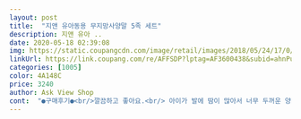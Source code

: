 ```yaml
---
layout: post 
title:  "지앤 유아동용 무지망사양말 5족 세트" 
description: 지앤 유아 ..
date: 2020-05-18 02:39:08 
img: https://static.coupangcdn.com/image/retail/images/2018/05/24/17/0/becc04cc-bee8-4caa-8b84-cf0fe0162cdc.jpg 
linkUrl: https://link.coupang.com/re/AFFSDP?lptag=AF3600438&subid=ahnPublicAsk&pageKey=94663374&itemId=292779756&vendorItemId=3719650829&traceid=V0-113-405d4bbd8ac7d5ff 
categories: [1005] 
color: 4A148C 
price: 3240 
author: Ask View Shop 
cont:  "●구매후기●<br/>깔끔하고 좋아요.<br/> 아이가 발에 땀이 많아서 너무 두꺼운 양말 보다는 겨울에도 이 양말을 신기는 편입니다.<br/><br/>다 괜찮은데 블랙색상이 한켤레만와서 아쉬워요.<br/> 다른건 소재도 가격도 배송도 마음에 들어요^^<br/>싼 가격, 빠른 배송.<br/>.<br/> 애들 한 철 신기에 딱이에요.<br/> 막 신기기에도 부담 없구요.<br/> 잘 신기면 다음 계절에도 신을 수 있을 것 같아요.<br/> ㅎㅎ<br/>깔끔하고 좋아요.<br/> 아이가 발에 땀이 많아서 너무 두꺼운 양말 보다는 겨울에도 이 양말을 신기는 편입니다.<br/><br/>다 괜찮은데 블랙색상이 한켤레만와서 아쉬워요.<br/> 다른건 소재도 가격도 배송도 마음에 들어요^^<br/>싼 가격, 빠른 배송.<br/>.<br/> 애들 한 철 신기에 딱이에요.<br/> 막 신기기에도 부담 없구요.<br/> 잘 신기면 다음 계절에도 신을 수 있을 것 같아요.<br/> ㅎㅎ<br/>" 
---
```

